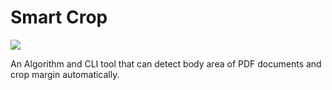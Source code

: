 # Smart Crop

[![](https://jitpack.io/v/JamesPan/pdf-smart-crop.svg)](https://jitpack.io/#JamesPan/pdf-smart-crop)

An Algorithm and CLI tool that can detect body area of PDF documents and crop margin automatically.